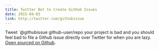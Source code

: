 ```yaml
---
title: Twitter Bot to Create GitHub Issues
date: 2015-04-03
link: http://twitter.com/githubissue
---
```


Tweet `@githubissue github-user/repo your project is bad and you should feel bad
to file a Github issue directly over Twitter for when you are lazy. [Open
sourced on Github][github].

  [github]: https://github.com/oliverzheng/githubissue
